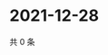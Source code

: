 # 2021-12-28

共 0 条

<!-- BEGIN WEIBO -->
<!-- 最后更新时间 Tue Dec 28 2021 05:12:58 GMT+0800 (China Standard Time) -->

<!-- END WEIBO -->
